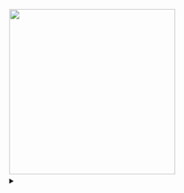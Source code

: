<img style = "width:300px;" src="[https://media.discordapp.net/attachments/781245001564029010/1357973698698547270/find.jpg?ex=6802a1cf&is=6801504f&hm=ceb2096e6545739b4d79b407f18a5f8e2d6fef3d7999535c7a47b39760e74b5e&=&format=webp&width=800&height=159](https://camo.githubusercontent.com/026d45b5dd4681f4f15b844bab33d665fafaa5b0b91b3877e6e81a4a25aa9f1b/68747470733a2f2f6d656469612e646973636f72646170702e6e65742f6174746163686d656e74732f3738313234353030313536343032393031302f313335373937333639383639383534373237302f66696e642e6a70673f65783d36383032613163662669733d363830313530346626686d3d63656232303936653635343537333962346437396234303766313861356638653264366665663364373939393533356337613437623339373630653734623565263d26666f726d61743d776562702677696474683d383030266865696768743d313539)">


<img style = "height: 11px; width=10px;" src="https://cdn.discordapp.com/attachments/781245001564029010/1357967522476986489/image_20.png?ex=67f2214f&is=67f0cfcf&hm=e1248d28073f664d9769640bf650c4bef01e2bc38b373441a33d5db6be9def03&">
<img style = "height: 11px; width=10px;" src="https://cdn.discordapp.com/attachments/781245001564029010/1357967522476986489/image_20.png?ex=67f2214f&is=67f0cfcf&hm=e1248d28073f664d9769640bf650c4bef01e2bc38b373441a33d5db6be9def03&">
<img style = "height: 11px; width=10px;" src="https://cdn.discordapp.com/attachments/781245001564029010/1357967522476986489/image_20.png?ex=67f2214f&is=67f0cfcf&hm=e1248d28073f664d9769640bf650c4bef01e2bc38b373441a33d5db6be9def03&">

<details style="display:inline;">
  <summary></summary>
  <img style = "height:50px;" src = "https://cdn.discordapp.com/attachments/781245001564029010/1357973713307566142/peacat2.png?ex=67f22713&is=67f0d593&hm=2100697305b08d5ae43d75db8b02f90f609463c30b6b8e70cec998083fd34d17&">
</details>

<img style = "height: 11px; width=10px;" src="https://cdn.discordapp.com/attachments/781245001564029010/1357967522476986489/image_20.png?ex=67f2214f&is=67f0cfcf&hm=e1248d28073f664d9769640bf650c4bef01e2bc38b373441a33d5db6be9def03&">
<img style = "height: 11px; width=10px;" src="https://cdn.discordapp.com/attachments/781245001564029010/1357967522476986489/image_20.png?ex=67f2214f&is=67f0cfcf&hm=e1248d28073f664d9769640bf650c4bef01e2bc38b373441a33d5db6be9def03&">
